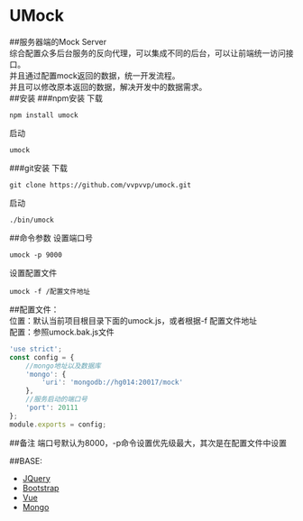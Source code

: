 # UMock
##服务器端的Mock Server  
综合配置众多后台服务的反向代理，可以集成不同的后台，可以让前端统一访问接口。  
并且通过配置mock返回的数据，统一开发流程。  
并且可以修改原本返回的数据，解决开发中的数据需求。  
##安装
###npm安装
下载
```
npm install umock
```
启动
```
umock
```
###git安装
下载
```
git clone https://github.com/vvpvvp/umock.git
```
启动
```
./bin/umock
```
##命令参数
设置端口号
```
umock -p 9000
```
设置配置文件
```
umock -f /配置文件地址
```
##配置文件：  
位置：默认当前项目根目录下面的umock.js，或者根据-f 配置文件地址  
配置：参照umock.bak.js文件
```javascript
'use strict';
const config = {
	//mongo地址以及数据库
	'mongo': {
		'uri': 'mongodb://hg014:20017/mock'
	},
	//服务启动的端口号
	'port': 20111
};
module.exports = config;
```
##备注
端口号默认为8000，-p命令设置优先级最大，其次是在配置文件中设置

##BASE:  
* [JQuery](http://jquery.com/)
* [Bootstrap](http://v3.bootcss.com/)
* [Vue](http://cn.vuejs.org/)
* [Mongo](https://www.mongodb.org/)

